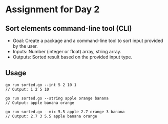 # Assignment for Day 2

## Sort elements command-line tool (CLI)
- Goal: Create a package and a command-line tool to sort input provided
by the user.
- Inputs: Number (integer or float) array, string array.
- Outputs: Sorted result based on the provided input type.

## Usage
```console
go run sorted.go --int 5 2 10 1
// Output: 1 2 5 10

go run sorted.go --string apple orange banana
// Output: apple banana orange

go run sorted.go --mix 5.5 apple 2.7 orange 3 banana
// Output: 2.7 3 5.5 apple banana orange
```